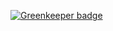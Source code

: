 
[![Greenkeeper badge](https://badges.greenkeeper.io/andreyvit/PrideAndPrejudiceFanficIndex.svg)](https://greenkeeper.io/)
